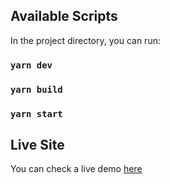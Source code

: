 ## Available Scripts

In the project directory, you can run:

### `yarn dev`

### `yarn build`

### `yarn start`

## Live Site
You can check a live demo [here]()